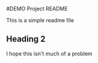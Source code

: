 #DEMO Project README

This is a simple readme file

## Heading 2

I hope this isn't much of a problem
